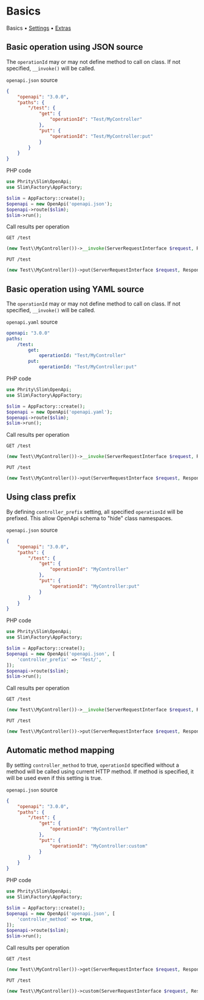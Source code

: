 # Basics

Basics • [Settings](Settings.md) • [Extras](Extras.md)


## Basic operation using JSON source

The `operationId` may or may not define method to call on class. If not specified, `__invoke()` will be called.

`openapi.json` source
```json
{
    "openapi": "3.0.0",
    "paths": {
        "/test": {
            "get": {
                "operationId": "Test/MyController"
            },
            "put": {
                "operationId": "Test/MyController:put"
            }
        }
    }
}
```

PHP code
```php
use Phrity\Slim\OpenApi;
use Slim\Factory\AppFactory;

$slim = AppFactory::create();
$openapi = new OpenApi('openapi.json');
$openapi->route($slim);
$slim->run();
```

Call results per operation
```
GET /test
```
```php
(new Test\\MyController())->__invoke(ServerRequestInterface $request, ResponseInterface $response, array $attributes): ResponseInterface
```
```
PUT /test
```
```php
(new Test\\MyController())->put(ServerRequestInterface $request, ResponseInterface $response, array $attributes): ResponseInterface
```

## Basic operation using YAML source

The `operationId` may or may not define method to call on class. If not specified, `__invoke()` will be called.

`openapi.yaml` source
```yaml
openapi: "3.0.0"
paths:
    /test:
        get:
            operationId: "Test/MyController"
        put:
            operationId: "Test/MyController:put"
```

PHP code
```php
use Phrity\Slim\OpenApi;
use Slim\Factory\AppFactory;

$slim = AppFactory::create();
$openapi = new OpenApi('openapi.yaml');
$openapi->route($slim);
$slim->run();
```

Call results per operation
```
GET /test
```
```php
(new Test\\MyController())->__invoke(ServerRequestInterface $request, ResponseInterface $response, array $attributes): ResponseInterface
```
```
PUT /test
```
```php
(new Test\\MyController())->put(ServerRequestInterface $request, ResponseInterface $response, array $attributes): ResponseInterface
```

## Using class prefix

By defining `controller_prefix` setting, all specified `operationId` will be prefixed.
This allow OpenApi schema to "hide" class namespaces.

`openapi.json` source
```json
{
    "openapi": "3.0.0",
    "paths": {
        "/test": {
            "get": {
                "operationId": "MyController"
            },
            "put": {
                "operationId": "MyController:put"
            }
        }
    }
}
```

PHP code
```php
use Phrity\Slim\OpenApi;
use Slim\Factory\AppFactory;

$slim = AppFactory::create();
$openapi = new OpenApi('openapi.json', [
    'controller_prefix' => 'Test/',
]);
$openapi->route($slim);
$slim->run();
```

Call results per operation
```
GET /test
```
```php
(new Test\\MyController())->__invoke(ServerRequestInterface $request, ResponseInterface $response, array $attributes): ResponseInterface
```
```
PUT /test
```
```php
(new Test\\MyController())->put(ServerRequestInterface $request, ResponseInterface $response, array $attributes): ResponseInterface
```

## Automatic method mapping

By setting `controller_method` to true, `operationId` specified without a method will be called using current HTTP method.
If method is specified, it will be used even if this setting is true.

`openapi.json` source
```json
{
    "openapi": "3.0.0",
    "paths": {
        "/test": {
            "get": {
                "operationId": "MyController"
            },
            "put": {
                "operationId": "MyController:custom"
            }
        }
    }
}
```

PHP code
```php
use Phrity\Slim\OpenApi;
use Slim\Factory\AppFactory;

$slim = AppFactory::create();
$openapi = new OpenApi('openapi.json', [
    'controller_method' => true,
]);
$openapi->route($slim);
$slim->run();
```

Call results per operation
```
GET /test
```
```php
(new Test\\MyController())->get(ServerRequestInterface $request, ResponseInterface $response, array $attributes): ResponseInterface
```
```
PUT /test
```
```php
(new Test\\MyController())->custom(ServerRequestInterface $request, ResponseInterface $response, array $attributes): ResponseInterface
```
